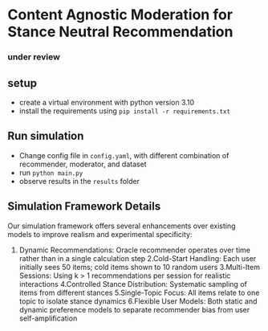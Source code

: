 # Content Agnostic Moderation for Stance Neutral Recommendation
### under review

## setup
* create a virtual environment with python version 3.10
* install the requirements using `pip install -r requirements.txt`

## Run simulation
* Change config file in `config.yaml`, with different combination of recommender, moderator, and dataset
* run `python main.py`
* observe results in the `results` folder

## Simulation Framework Details
Our simulation framework offers several enhancements over existing models to improve realism and experimental specificity:
1. Dynamic Recommendations: Oracle recommender operates over time rather than in a single calculation step
2.Cold-Start Handling: Each user initially sees 50 items; cold items shown to 10 random users
3.Multi-Item Sessions: Using k > 1 recommendations per session for realistic interactions
4.Controlled Stance Distribution: Systematic sampling of items from different stances
5.Single-Topic Focus: All items relate to one topic to isolate stance dynamics
6.Flexible User Models: Both static and dynamic preference models to separate recommender bias from user self-amplification
